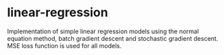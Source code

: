 # linear-regression
Implementation of simple linear regression models using the normal equation method, batch gradient descent and stochastic gradient descent. MSE loss function is used for all models.
